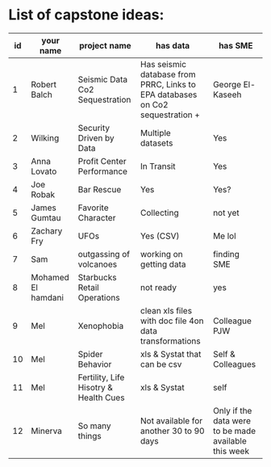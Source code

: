 # List of capstone ideas:

| id | your name | project name | has data | has SME
| - | - | - | - | - |
| 1 | Robert Balch | Seismic Data Co2 Sequestration | Has seismic database from PRRC, Links to EPA databases on Co2 sequestration + | George El-Kaseeh 
| 2 | Wilking| Security Driven by Data | Multiple datasets | Yes|
| 3 | Anna Lovato | Profit Center Performance | In Transit | Yes
| 4 | Joe Robak | Bar Rescue | Yes | Yes? |
| 5 | James Gumtau | Favorite Character | Collecting | not yet |
| 6 | Zachary Fry | UFOs | Yes (CSV) | Me lol
| 7 | Sam | outgassing of volcanoes | working on getting data | finding SME |
| 8 | Mohamed El hamdani | Starbucks Retail Operations | not ready | yes |
| 9 | Mel | Xenophobia | clean xls files with doc file 4on data transformations | Colleague PJW
| 10 | Mel | Spider Behavior | xls & Systat that can be csv | Self & Colleagues
| 11 | Mel | Fertility, Life Hisotry & Health Cues | xls & Systat | self
| 12 | Minerva | So many things | Not available for another 30 to 90 days | Only if the data were to be made available this week
